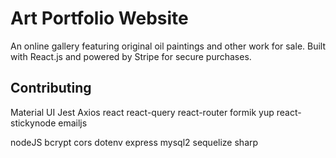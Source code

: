 # Art Portfolio Website
An online gallery featuring original oil paintings and other work for sale. Built with React.js and powered by Stripe for secure purchases.

## Contributing

Material UI
Jest
Axios
react
react-query
react-router
formik
yup
react-stickynode
emailjs

nodeJS
bcrypt
cors
dotenv
express
mysql2
sequelize
sharp